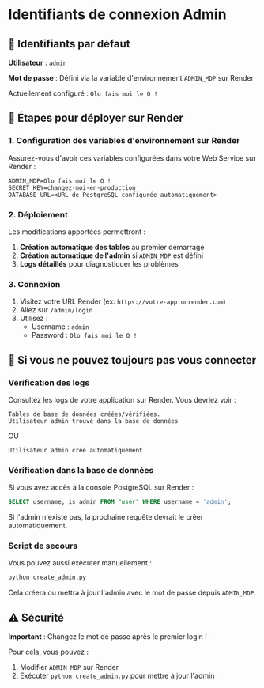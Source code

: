 # Identifiants de connexion Admin

## 🔐 Identifiants par défaut

**Utilisateur** : `admin`

**Mot de passe** : Défini via la variable d'environnement `ADMIN_MDP` sur Render

Actuellement configuré : `Olo fais moi le Q !`

## 🚀 Étapes pour déployer sur Render

### 1. Configuration des variables d'environnement sur Render

Assurez-vous d'avoir ces variables configurées dans votre Web Service sur Render :

```
ADMIN_MDP=Olo fais moi le Q !
SECRET_KEY=changez-moi-en-production
DATABASE_URL=<URL de PostgreSQL configurée automatiquement>
```

### 2. Déploiement

Les modifications apportées permettront :

1. **Création automatique des tables** au premier démarrage
2. **Création automatique de l'admin** si `ADMIN_MDP` est défini
3. **Logs détaillés** pour diagnostiquer les problèmes

### 3. Connexion

1. Visitez votre URL Render (ex: `https://votre-app.onrender.com`)
2. Allez sur `/admin/login`
3. Utilisez :
   - Username : `admin`
   - Password : `Olo fais moi le Q !`

## 🐛 Si vous ne pouvez toujours pas vous connecter

### Vérification des logs

Consultez les logs de votre application sur Render. Vous devriez voir :

```
Tables de base de données créées/vérifiées.
Utilisateur admin trouvé dans la base de données
```

OU

```
Utilisateur admin créé automatiquement
```

### Vérification dans la base de données

Si vous avez accès à la console PostgreSQL sur Render :

```sql
SELECT username, is_admin FROM "user" WHERE username = 'admin';
```

Si l'admin n'existe pas, la prochaine requête devrait le créer automatiquement.

### Script de secours

Vous pouvez aussi exécuter manuellement :

```bash
python create_admin.py
```

Cela créera ou mettra à jour l'admin avec le mot de passe depuis `ADMIN_MDP`.

## ⚠️ Sécurité

**Important** : Changez le mot de passe après le premier login !

Pour cela, vous pouvez :
1. Modifier `ADMIN_MDP` sur Render
2. Exécuter `python create_admin.py` pour mettre à jour l'admin

